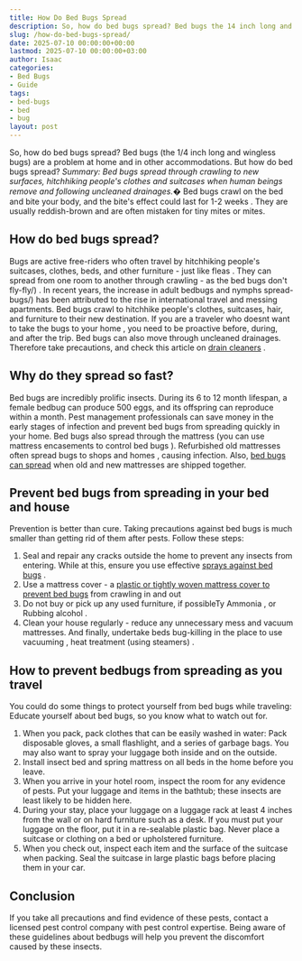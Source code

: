 ```yaml
---
title: How Do Bed Bugs Spread
description: So, how do bed bugs spread? Bed bugs the 14 inch long and wingless bugs are a problem at home and in other accommodations.
slug: /how-do-bed-bugs-spread/
date: 2025-07-10 00:00:00+00:00
lastmod: 2025-07-10 00:00:00+03:00
author: Isaac
categories:
- Bed Bugs
- Guide
tags:
- bed-bugs
- bed
- bug
layout: post
---
```

So, how do bed bugs spread? Bed bugs (the 1/4 inch long and wingless bugs) are a problem at home and in other accommodations. But how do bed bugs spread?
*Summary: Bed bugs spread through crawling to new surfaces, hitchhiking people's clothes and suitcases when human beings remove and following uncleaned drainages.�*
Bed bugs crawl on the bed and bite your body, and the
bite's effect could last for 1-2 weeks
. They are usually reddish-brown and are often mistaken for tiny mites or mites.

## How do bed bugs spread?
Bugs are active free-riders who often travel by hitchhiking people's suitcases, clothes, beds, and other furniture - just like
fleas
. They can spread from one room to another through crawling - as the
bed bugs don't fly-fly/)
.
In recent years, the increase in adult bedbugs and
nymphs spread-bugs/)
has been attributed to the rise in international travel and messing apartments.
Bed bugs crawl to hitchhike people's clothes, suitcases, hair, and furniture to their new destination. If you are a traveler who doesnt want to take the
bugs to your home
, you need to be proactive before, during, and after the trip.
Bed bugs
can also move through uncleaned drainages. Therefore take precautions, and check this article on
[drain cleaners](https://pestpolicy.com/best-drain-cleaner//)
.
## Why do they spread so fast?
Bed bugs are incredibly prolific insects. During its 6 to 12 month lifespan, a female bedbug can produce 500 eggs, and its offspring can reproduce within a month.
Pest management professionals can save money in the early
stages of infection and prevent bed bugs
from spreading quickly in your home.
Bed bugs also spread through the mattress (you can use
mattress encasements to control bed bugs
). Refurbished old mattresses often spread
bugs to shops and homes
, causing infection. Also,
[bed bugs can spread](https://pestpolicy.com/bed-bugs-vs-mites/)
when old and new mattresses are shipped together.
## Prevent bed bugs from spreading in your bed and house
Prevention is better than cure. Taking precautions against
bed bugs is much smaller than getting rid
of them after pests. Follow these steps:
1. Seal and repair any cracks outside the home to prevent any insects from entering. While at this, ensure you use effective
[sprays against bed bugs](https://pestpolicy.com/best-bed-bug-spray/)
.
2. Use a mattress cover - a
[plastic or tightly woven mattress cover to prevent bed bugs](https://pestpolicy.com/can-bed-bugs-climb-metal-or-plastic/)
from crawling in and out
3. Do not buy or pick up any used furniture, if possibleTy
Ammonia
, or
Rubbing alcohol
.
4. Clean your house regularly - reduce any unnecessary mess and vacuum mattresses. And finally, undertake
beds bug-killing
in the place to use
vacuuming
,
heat treatment (using steamers)
.
## How to prevent bedbugs from spreading as you travel
You could do some things to
protect yourself from bed bugs
while traveling: Educate yourself about bed bugs, so you know what to watch out for.
1. When you pack, pack clothes that can be easily washed in water: Pack disposable gloves, a small flashlight, and a series of garbage bags. You may also want to spray your luggage both inside and on the outside.
2. Install insect
bed and spring mattress on all beds in the home
before you leave.
3. When you arrive in your hotel room, inspect the room for any evidence of pests. Put your luggage and items in the bathtub; these insects are least likely to be hidden here.
4. During your stay, place your luggage on a luggage rack at least 4 inches from the wall or on hard furniture such as a desk. If you must put your luggage on the floor, put it in a re-sealable plastic bag. Never place a suitcase or clothing on a bed or upholstered furniture.
5. When you check out, inspect each item and the surface of the suitcase when packing. Seal the suitcase in large plastic bags before placing them in your car.
## Conclusion
If you take all precautions and find evidence of these
pests, contact a licensed pest control
company with pest control expertise.
Being aware of these guidelines about bedbugs will help you prevent the discomfort caused by these insects.